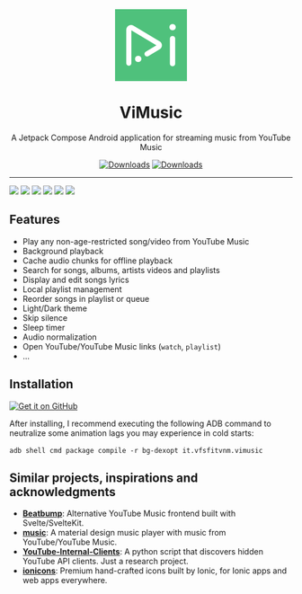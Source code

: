 <div align="center">
    <img src="./app/src/main/ic_launcher-playstore.png" width="128" height="128" style="display: block; margin: 0 auto"/>
    <h1>ViMusic</h1>
    <p>A Jetpack Compose Android application for streaming music from YouTube Music</p>

[![Downloads](https://img.shields.io/badge/-Jetpack%20Compose-3a83f9?style=for-the-badge&logo=jetpackcompose&logoColor=white&labelColor=2ec781)](https://developer.android.com/jetpack/compose)
[![Downloads](https://img.shields.io/github/downloads/vfsfitvnm/ViMusic/total?style=for-the-badge&labelColor=002b41)](https://github.com/vfsfitvnm/ViMusic/releases)
</div>

---

<p>
  <img src="https://user-images.githubusercontent.com/46219656/174445416-4fdc05de-1280-41be-a4e0-d40724606f4a.png" width="15.5%" />
  <img src="https://user-images.githubusercontent.com/46219656/174445418-357c84b1-2db1-4add-9709-cd4a5ecb2215.png" width="15.5%" />
  <img src="https://user-images.githubusercontent.com/46219656/174445421-f5697ec8-adee-4c4d-9aa8-b4336b9d7c86.png" width="15.5%" />
  <img src="https://user-images.githubusercontent.com/46219656/174445419-59a48e05-d1da-4a58-b1cf-b0a3331c1f15.png" width="15.5%" />
  <img src="https://user-images.githubusercontent.com/46219656/174445415-a1f16f1b-362e-4fa3-bc8e-a58d53b26c88.png" width="15.5%" />
  <img src="https://user-images.githubusercontent.com/46219656/174445412-f8b1d15c-908e-490d-8702-0e59cf64772e.png" width="15.5%" />
</p>

## Features
- Play any non-age-restricted song/video from YouTube Music
- Background playback
- Cache audio chunks for offline playback
- Search for songs, albums, artists videos and playlists
- Display and edit songs lyrics
- Local playlist management
- Reorder songs in playlist or queue
- Light/Dark theme
- Skip silence
- Sleep timer
- Audio normalization
- Open YouTube/YouTube Music links (`watch`, `playlist`)
- ...

## Installation
[<img src="https://github.com/machiav3lli/oandbackupx/blob/034b226cea5c1b30eb4f6a6f313e4dadcbb0ece4/badge_github.png" alt="Get it on GitHub" height="80">](https://github.com/vfsfitvnm/ViMusic/releases/latest)

After installing, I recommend executing the following ADB command to neutralize some animation lags you may experience in cold starts:
```
adb shell cmd package compile -r bg-dexopt it.vfsfitvnm.vimusic
```

## Similar projects, inspirations and acknowledgments
- [**Beatbump**](https://github.com/snuffyDev/Beatbump): Alternative YouTube Music frontend built with Svelte/SvelteKit.
- [**music**](https://github.com/z-huang/music): A material design music player with music from YouTube/YouTube Music.
- [**YouTube-Internal-Clients**](https://github.com/zerodytrash/YouTube-Internal-Clients): A python script that discovers hidden YouTube API clients. Just a research project.
- [**ionicons**](https://github.com/ionic-team/ionicons): Premium hand-crafted icons built by Ionic, for Ionic apps and web apps everywhere.
